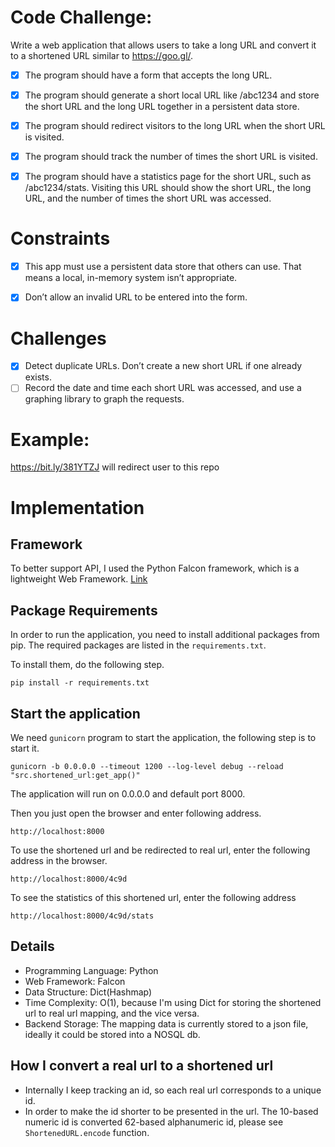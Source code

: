 # Code Challenge:

Write a web application that allows users to take a long URL and convert it to a shortened URL similar to https://goo.gl/.
- [x] The program should have a form that accepts the long URL.
- [x] The program should generate a short local URL like /abc1234 and store the short URL and the long URL together in a persistent data store.
- [x] The program should redirect visitors to the long URL when the short URL is visited.
- [x] The program should track the number of times the short URL is visited.
- [x] The program should have a statistics page for the short URL, such as /abc1234/stats. Visiting this URL should show the short URL, the long URL, and the number of times the short URL was accessed.


# Constraints

- [x] This app must use a persistent data store that others can use. That means a local, in-memory system isn’t appropriate.
- [x] Don’t allow an invalid URL to be entered into the form.


# Challenges

- [x] Detect duplicate URLs. Don’t create a new short URL if one already exists.
- [ ] Record the date and time each short URL was accessed, and use a graphing library to graph the requests.

# Example:

https://bit.ly/381YTZJ will redirect user to this repo

# Implementation

## Framework
To better support API, I used the Python Falcon framework, which is a lightweight Web Framework. [Link](https://falcon.readthedocs.io/en/stable/)

## Package Requirements
In order to run the application, you need to install additional packages from pip. The required packages are listed in the `requirements.txt`.

To install them, do the following step.
```buildoutcfg
pip install -r requirements.txt
```

## Start the application
We need `gunicorn` program to start the application, the following step is to start it.
```buildoutcfg
gunicorn -b 0.0.0.0 --timeout 1200 --log-level debug --reload "src.shortened_url:get_app()"
```
The application will run on 0.0.0.0 and default port 8000.

Then you just open the browser and enter following address.
```buildoutcfg
http://localhost:8000
```

To use the shortened url and be redirected to real url, enter the following address in the browser.
```buildoutcfg
http://localhost:8000/4c9d
```

To see the statistics of this shortened url, enter the following address
```buildoutcfg
http://localhost:8000/4c9d/stats
```

## Details
- Programming Language: Python
- Web Framework: Falcon
- Data Structure: Dict(Hashmap)
- Time Complexity: O(1), because I'm using Dict for storing the shortened url to real url mapping, and the vice versa.
- Backend Storage: The mapping data is currently stored to a json file, ideally it could be stored into a NOSQL db.

## How I convert a real url to a shortened url
- Internally I keep tracking an id, so each real url corresponds to a unique id.
- In order to make the id shorter to be presented in the url. The 10-based numeric id is converted 62-based alphanumeric id, please see `ShortenedURL.encode` function.